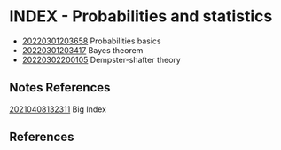 ---
---
# INDEX - Probabilities and statistics

-   [20220301203658](/notes/20220301203658) Probabilities basics
-   [20220301203417](/notes/20220301203417) Bayes theorem
-   [20220302200105](/notes/20220302200105) Dempster-shafter theory

## Notes References

[20210408132311](/notes/20210408132311) Big Index

## References
